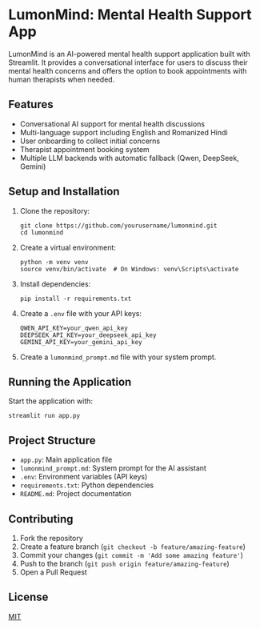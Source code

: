 # LumonMind: Mental Health Support App

LumonMind is an AI-powered mental health support application built with Streamlit. It provides a conversational interface for users to discuss their mental health concerns and offers the option to book appointments with human therapists when needed.

## Features

- Conversational AI support for mental health discussions
- Multi-language support including English and Romanized Hindi
- User onboarding to collect initial concerns
- Therapist appointment booking system
- Multiple LLM backends with automatic fallback (Qwen, DeepSeek, Gemini)

## Setup and Installation

1. Clone the repository:
   ```
   git clone https://github.com/yourusername/lumonmind.git
   cd lumonmind
   ```

2. Create a virtual environment:
   ```
   python -m venv venv
   source venv/bin/activate  # On Windows: venv\Scripts\activate
   ```

3. Install dependencies:
   ```
   pip install -r requirements.txt
   ```

4. Create a `.env` file with your API keys:
   ```
   QWEN_API_KEY=your_qwen_api_key
   DEEPSEEK_API_KEY=your_deepseek_api_key
   GEMINI_API_KEY=your_gemini_api_key
   ```

5. Create a `lumonmind_prompt.md` file with your system prompt.

## Running the Application

Start the application with:
```
streamlit run app.py
```

## Project Structure

- `app.py`: Main application file
- `lumonmind_prompt.md`: System prompt for the AI assistant
- `.env`: Environment variables (API keys)
- `requirements.txt`: Python dependencies
- `README.md`: Project documentation

## Contributing

1. Fork the repository
2. Create a feature branch (`git checkout -b feature/amazing-feature`)
3. Commit your changes (`git commit -m 'Add some amazing feature'`)
4. Push to the branch (`git push origin feature/amazing-feature`)
5. Open a Pull Request

## License

[MIT](LICENSE)
